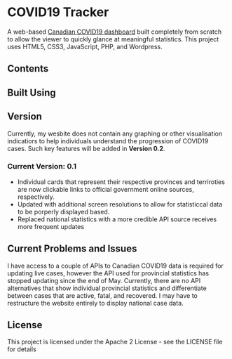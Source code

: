 # COVID19 Tracker

A web-based [Canadian COVID19 dashboard](http://coviddashboard.ca/) built completely from scratch to allow the viewer to quickly glance at meaningful statistics. This project uses HTML5, CSS3, JavaScript, PHP, and Wordpress.

## Contents

## Built Using


## Version

Currently, my wesbite does not contain any graphing or other visualisation indicatiors to help individuals understand the progression of COVID19 cases. Such key features will be added in __Version 0.2__.

### Current Version: 0.1
- Individual cards that represent their respective provinces and terriroties are now clickable links to official government online sources, respectively.
- Updated with additional screen resolutions to allow for statisticcal data to be porperly displayed based.
- Replaced national statistics with a more credible API source receives more frequent updates

## Current Problems and Issues
I have access to a couple of APIs to Canadian COVID19 data is required for updating live cases, however the API used for provincial statistics has stopped updating since the end of May. Currently, there are no API alternatives that show individual provincial statistics and differentiate between cases that are active, fatal, and recovered. I may have to restructure the website entirely to display national case data.

## License
This project is licensed under the Apache 2 License - see the LICENSE file for details
